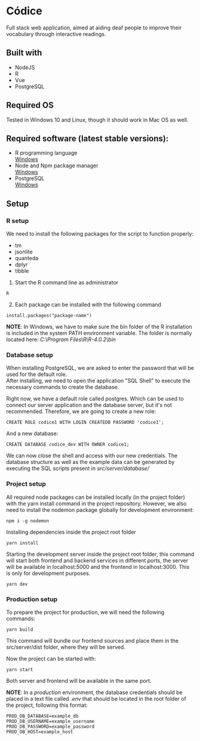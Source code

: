 # Códice

Full stack web application, aimed at aiding deaf people to improve their vocabulary through interactive readings.

## Built with

- NodeJS
- R
- Vue
- PostgreSQL

## Required OS

Tested in Windows 10 and Linux, though it should work in Mac OS as well.

## Required software (latest stable versions):

- R programming language  
  [Windows](https://cloud.r-project.org/bin/windows/base/R-4.0.2-win.exe)
- Node and Npm package manager  
  [Windows](https://nodejs.org/dist/v12.18.4/node-v12.18.4-x64.msi)
- PostgreSQL  
  [Windows](https://www.enterprisedb.com/downloads/postgres-postgresql-downloads)

## Setup

### R setup

We need to install the following packages for the script to function properly:

- tm
- jsonlite
- quanteda
- dplyr
- tibble

1. Start the R command line as administrator

```
R
```

2. Each package can be installed with the following command

```
install.packages("package-name")
```

**NOTE**: In Windows, we have to make sure the bin folder of the R installation is included in the system PATH environment variable.
The folder is normally located here: _C:\Program Files\R\R-4.0.2\bin_

### Database setup

When installing PostgreSQL, we are asked to enter the password that will be used for the default role.  
After installing, we need to open the application "SQL Shell" to execute the necessary commands to create the database.

Right now, we have a default role called postgres. Which can be used to connect our server application and the database server, but it's not recommended.
Therefore, we are going to create a new role:

```
CREATE ROLE codice1 WITH LOGIN CREATEDB PASSWORD 'codice1';
```

And a new database:

```
CREATE DATABASE codice_dev WITH OWNER codice1;
```

We can now close the shell and access with our new credentials.
The database structure as well as the example data can be generated by executing the SQL scripts present in _src/server/database/_

### Project setup

All required node packages can be installed locally (in the project folder) with the yarn install command in the project repository.
However, we also need to install the nodemon package globally for development environment:

```
npm i -g nodemon
```

Installing dependencies inside the project root folder

```
yarn install
```

Starting the development server inside the project root folder, this command will start both frontend and backend services in different ports,
the server will be available in localhost:5000 and the frontend in localhost:3000. This is only for development purposes.

```
yarn dev
```

### Production setup

To prepare the project for production, we will need the following commands:

```
yarn build
```

This command will bundle our frontend sources and place them in the src/server/dist folder,
where they will be served.

Now the project can be started with:

```
yarn start
```

Both server and frontend will be available in the same port.

**NOTE**: In a _production_ environment, the database credentials should be placed in a text file called _.env_
that should be located in the root folder of the project, following this format:

```
PROD_DB_DATABASE=example_db
PROD_DB_USERNAME=example_username
PROD_DB_PASSWORD=example_password
PROD_DB_HOST=example_host
```
